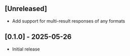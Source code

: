 ## [Unreleased]

- Add support for multi-result responses of any formats

## [0.1.0] - 2025-05-26

- Initial release
